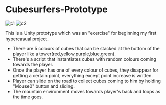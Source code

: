 # Cubesurfers-Prototype
![c1](https://user-images.githubusercontent.com/72474584/133459319-c8e0f0d5-00e7-427b-9f3d-9cab2b02984b.PNG)
![c2](https://user-images.githubusercontent.com/72474584/133461873-9ee110fc-e4e5-4cf9-a243-7f2589de90db.PNG)

This is a Unity prototype which was an "exercise" for beginning my first hypercasual project.

* There are 5 colours of cubes that can be stacked at the bottom of the player like a tower(red,yellow,purple,blue,green).
* There's a script that instantiates cubes with random colours coming towards the player.
* Once the player has one of every colour of cubes, they disappear for getting a certain point, everything except point increase is written.
* Player can slide on the road to collect cubes coming to him by holding "Mouse0" button and sliding.
* The mountain environment moves towards player's back and loops as the time goes.
